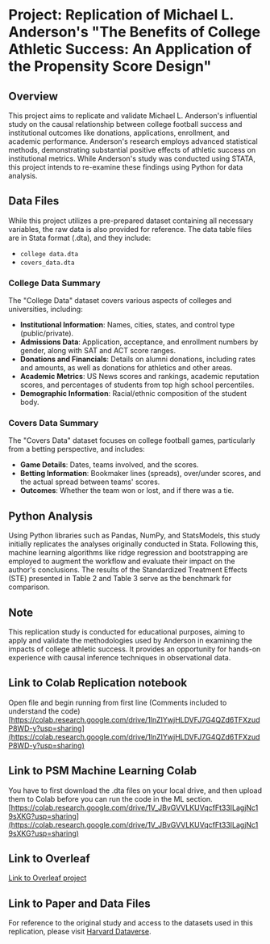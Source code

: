 # Project: Replication of Michael L. Anderson's "The Benefits of College Athletic Success: An Application of the Propensity Score Design"

## Overview
This project aims to replicate and validate Michael L. Anderson's influential study on the causal relationship between college football success and institutional outcomes like donations, applications, enrollment, and academic performance. Anderson's research employs advanced statistical methods, demonstrating substantial positive effects of athletic success on institutional metrics. While Anderson's study was conducted using STATA, this project intends to re-examine these findings using Python for data analysis.

## Data Files
While this project utilizes a pre-prepared dataset containing all necessary variables, the raw data is also provided for reference.
The data table files are in Stata format (.dta), and they include:
- `college data.dta`
- `covers_data.dta`

### College Data Summary
The "College Data" dataset covers various aspects of colleges and universities, including:
- **Institutional Information**: Names, cities, states, and control type (public/private).
- **Admissions Data**: Application, acceptance, and enrollment numbers by gender, along with SAT and ACT score ranges.
- **Donations and Financials**: Details on alumni donations, including rates and amounts, as well as donations for athletics and other areas.
- **Academic Metrics**: US News scores and rankings, academic reputation scores, and percentages of students from top high school percentiles.
- **Demographic Information**: Racial/ethnic composition of the student body.

### Covers Data Summary
The "Covers Data" dataset focuses on college football games, particularly from a betting perspective, and includes:
- **Game Details**: Dates, teams involved, and the scores.
- **Betting Information**: Bookmaker lines (spreads), over/under scores, and the actual spread between teams' scores.
- **Outcomes**: Whether the team won or lost, and if there was a tie.

## Python Analysis
Using Python libraries such as Pandas, NumPy, and StatsModels, this study initially replicates the analyses originally conducted in Stata.
Following this, machine learning algorithms like ridge regression and bootstrapping are employed to augment the workflow and evaluate their impact on the author's conclusions.
The results of the Standardized Treatment Effects (STE) presented in Table 2 and Table 3 serve as the benchmark for comparison.

## Note
This replication study is conducted for educational purposes, aiming to apply and validate the methodologies used by Anderson in examining the impacts of college athletic success.
It provides an opportunity for hands-on experience with causal inference techniques in observational data.

## Link to Colab Replication notebook
Open file and begin running from first line (Comments included to understand the code)
[https://colab.research.google.com/drive/1lnZIYwjHLDVFJ7G4QZd6TFXzudP8WD-y?usp=sharing](https://colab.research.google.com/drive/1lnZIYwjHLDVFJ7G4QZd6TFXzudP8WD-y?usp=sharing)

## Link to PSM Machine Learning Colab
You have to first download the .dta files on your local drive, and then upload them to Colab before you can run the code in the ML section.
[https://colab.research.google.com/drive/1V_JBvGVVLKUVqcfFt33ILagjNc19sXKG?usp=sharing](https://colab.research.google.com/drive/1V_JBvGVVLKUVqcfFt33ILagjNc19sXKG?usp=sharing)

## Link to Overleaf
[Link to Overleaf project](https://www.overleaf.com/project/662f06c16f1ddc6ec3689f62)

## Link to Paper and Data Files
For reference to the original study and access to the datasets used in this replication, please visit [Harvard Dataverse](https://dataverse.harvard.edu/dataset.xhtml?persistentId=doi:10.7910/DVN/ASXOBS).
